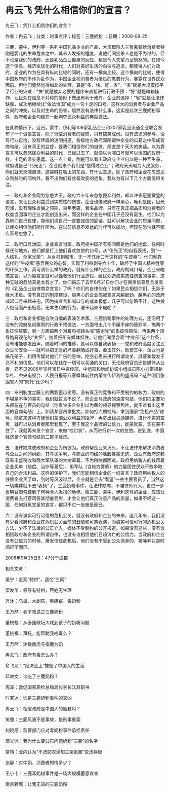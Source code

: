 # 冉云飞  凭什么相信你们的宣言？    
    
冉云飞：凭什么相信你们的宣言？    
作者：冉云飞；分类：时事点评；标签：三鹿奶粉 ；日期：2008-09-25    
三鹿、蒙牛、伊利等一系列中国乳品企业的产品，大规模陷入三聚氰氨给消费者特别是婴儿的生命危害之中，其令人发指的程度，说他们间接杀人也是不为过的。但不论是我们的政府，还是乳品企业自身的反应，都是令人失望乃至愤怒的。在如今这个信息、经济全球化的时代，人们对美好生活的向往与追求，都使得人们对政府、企业的作为在具有纵向比较的同时，还有一横向比较。这个横向的比较，使得中国政府的不作为乱作为，中国企业视消费者为傻瓜的愚蠢行为，暴露在世界民众面前。但他们竟然觉得如此的处理，真是“多、快、好、省”。“多”就是大规模按平了行业的灾难：“快”就是放弃必要的程序来直接进行行政干预：“好”就是暗箱操作，让民众在信息不对称的情形下做出有利于政府、企业的选择：“省”就是让法律缺席，成功地继续让“依法治国”成为一句十足的口号。这样大的消费者与企业产品之间的冲突，以及对生命的伤害，居然没有法律什么事，这实是此次三鹿奶粉事件，政府和企业勾结在一起剥夺民众利益的典型做法。    
在此种情形下，近日，蒙牛、伊利等109家乳品企业和207家乳品流通企业联合发布了一个诚信宣言，除了低估消费者的智商，只有搞笑成份。没有法律的参与，没有行业自治，没有传媒的透明报道，各级地方政府深陷诸种企业的瓜葛之中形成官商勾结，没有真正的监督，要我们相信你们的自律，简直是个天大的笑话。以为靠宣言可以忽悠民众利益的时代，已经过去了。就像以为喊口号就可以治国的政府一样，十足的谵妄愚蠢。这一点上看，倒是可以看出政府与企业何以是一种互生品，政府说自己“伟光正”，企业就来个我们是“信得过企业”；政府天天喊为人民服务，你们就天天喊自律，这些喊在嘴上的东西，有什么意思，除了政府和企业在忽悠民众利益时的同构外，看不出你们有丝毫改变的迹象。我以为有以下几个方面值得关注。    
一：政府和企业同为忽悠大王。政府六十年来忽悠民众利益，却以许多冠冕堂皇的语言，来让民众利益受到实质性的伤害。企业也像政府一样黑心，唯利是图，目光短浅，没有理性发展之预期，百年老店、著名品牌，只有在真正把品质和消费者的权益当回事的企业才能创造出来，而这样的企业在中国几乎还没有诞生。他们以为靠他们自己自律，靠他们说自己一定要诚信的屁话，就可以解决企业的质量问题，让民众相信他们所作所为。在以前信息不发达的时代可以成功，但现在恐怕就不那么容易忽悠了。    
二：政府口号治国，企业宣言当家。政府视中国所有空间都是他们的地盘，任何时候任何地方，他们都是打上他们喜欢忽悠的口号，从“伟光正”的自我表扬，到“一人结扎，全家光荣”，从乡村到城市，无一不充斥口号这样的“牛皮癣”，他们就靠这样的“牛皮癣”愚弄民众的心智，实现了利益剥夺六十年，破坏了中国人精神健康的环保工作。真可谓什么样的政府，就有什么样的企业，政府胡喊口号，企业来瞎搞宣言。以为靠宣言就可以挽救他们行业造假，给民众造成实质性伤害的事实，这种无耻的忽悠真是太有才了。你们搞忘了去年6月21日你们才在南京信誓旦旦发表的《乳品企业自律南京宣言》了吗？你们的自律何在？如果民众相信你们，无异于缘木求鱼。没有真正的制度建设，越黑心的企业搞起宣言来越起劲，越黑心的政府喊起口号来越来电，因为搞宣言和喊口与的成本极低，几乎可以忽略不计，这种投入极低而产出极高，无本生利的行为，谁干起来不电呢？    
三：政府和企业都是自吹自擂的表演艺术家。三鹿奶粉事件的处理方式，还沿用了旧有的政府急风骤雨的行政干预做法，一方面甩出几个不痛不痒的替罪羊，搞两个象征性辞职，另一方面搞两个对着电视镜头喊“感谢党”的象征性赔偿，再来两个领导跑马观花的“关怀”，接着把所有媒体扣住，让他们嘴里含着“中宣部”这个封条，没有谁能够发出声，随着时间的推移，就可以做自我表扬——党和政府高度关注民众生命安全——就可以把无耻的坏事翻晒成好事，金玉其外，败絮其中。企业也是搞花架子，利用传媒对他们广告的忌惮，挖空心思来进行所谓攻关，屏蔽和截发于己不利的信息。他们可以花钱在一切可以买通的关口，无论政府官员还是媒体从业者，君不见2006年10月18日中宣传部、中组部和新闻协调小组成员陈小力带领新华社、中央电视台、人民日报等八家媒体前往内蒙宣传伊利的盛况吗？这种明目张胆害人的“奶托”还少吗？    
四：专制制度之藤上的两颗歪瓜劣枣。没有真正的竞争和不受制约的权力，政府的不堪是不争的事实，我们就暂且不说了。而企业与政府的深度勾结，他们把主要功夫都花在与官员的勾结（你看许多企业引以为荣的领导视察照片，就不难看出这里面的官商勾结）上，如请某官员拿批文，如何打点质检局，拿到国家“免检产品”称号。能拿来这种方便他们蒙骗公众利益的招牌，再拿出钱买通媒体，进行不实的宣传，就可以从消费者那里套现了，至于我这个品牌的公信力，能蒙就蒙，实在蒙不住了，我就再来发个宣言，来做“检讨状”，从而进行新一次的忽悠。说到底，中国经济是个官商勾结的二尾子经济。    
五：法律缺席使政府和企业为所欲为。政府帮企业来灭火，不让法律来解决消费者与企业之间的纠纷，其与民争利，与商业的勾结的嘴脸暴露无遗。企业有政府这颗既有丰盛税收和强大军队罩的大树罩着，不为所欲都困难。政府用纳税人的钱帮着企业买单（赔偿、治疗等善后）、用军队（含地方警察）的力量困住民众不敢争取自己的合法利益。这样的保护下，我们怎能相信企业的一纸宣言？政府用纳税人的钱替企业买了单，到时等风波过后，企业就是会去“看望”一些主要官员了，当然这一切媒体就不去“表扬”了。三鹿奶粉事件，让法律缺席，不准律师介入，更进一步表明官商勾结到了何种令人发指的地步。像三鹿、蒙牛、伊利这样的企业，应该让消费者去打官司将其彻底罚垮，才会让他们真正注意产品的质量，如果不经这一层，任何冠冕堂皇的宣言，都只不过一张废纸而已。    
六：没有诚实可行可信的危机公关，就没有政府和企业的未来。这几年来，我们没有少看政府和企业在危机公关面前的丑陋和可笑表演，而诚实可信可行的危机公关方法，少不了法律的公正介入，媒体不受制约的公开报道。如果没有这些，没有谁相信政府和企业的所谓自律，也没有谁相信他们日趋消亡的公信力。当政府和企业没有公信力的时候，爆发信任危机后，他们没有不受到公众抛弃的，被唾弃只是时间迟早而已。    
2008年9月25日8：47分于成都    
    
相关文章：    
道宁：近观“特供”，遥忆“三同”    
梁发芾：领导有特供，百姓无生理    
万沐：鸟巢、大剧院、黑砖窑、毒奶粉    
王万然：老子戏说之三鹿奶粉    
董桄福：从泰国政坛大戏到孩子的奶粉问题    
董桄福：拜托，能帮助我戒毒么？    
王万然：沐猴而虎与指鹿为奶    
冉云飞：政府有毒怎么办？    
俞飞龙：“经济至上”摧毁了中国人的生活    
邓聿文：谁吃了三鹿奶粉？    
周泽：敦促国家质检总局局长李长江辞职书    
时寒冰：谁是三鹿奶粉事件的真凶    
冉云飞：相信政府是中国人的胎教吗？    
笑蜀：三鹿风波不是事故，是刑事重案    
刘晓原：监管部门应对毒奶粉事件承担责任    
简光洲：我为什么要公布问题奶粉“三鹿”的名字    
宫靖：业内认为“不法奶农添加三聚氰胺”说法存疑    
张静：对牛奶，消费者知情多少？    
王小韦：三鹿毒奶粉事件是一场大规模蓄意谋害    
南京若城：让我无语的三鹿奶粉